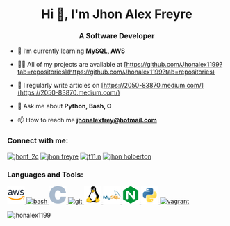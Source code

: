 <h1 align="center">Hi 👋, I'm Jhon Alex Freyre</h1>
<h3 align="center">A Software Developer</h3>

- 🌱 I’m currently learning **MySQL, AWS**

- 👨‍💻 All of my projects are available at [https://github.com/Jhonalex1199?tab=repositories](https://github.com/Jhonalex1199?tab=repositories)

- 📝 I regularly write articles on [https://2050-83870.medium.com/](https://2050-83870.medium.com/)

- 💬 Ask me about **Python, Bash, C**

- 📫 How to reach me **jhonalexfrey@hotmail.com**

<h3 align="left">Connect with me:</h3>
<p align="left">
<a href="https://twitter.com/jhonf_2c" target="blank"><img align="center" src="https://raw.githubusercontent.com/rahuldkjain/github-profile-readme-generator/neutral-icons/src/images/icons/Social/twitter.svg" alt="jhonf_2c" height="30" width="40" /></a>
<a href="https://www.linkedin.com/in/jhon-freyre-54b935190/" target="blank"><img align="center" src="https://raw.githubusercontent.com/rahuldkjain/github-profile-readme-generator/neutral-icons/src/images/icons/Social/linked-in-alt.svg" alt="jhon freyre" height="30" width="40" /></a>
<a href="https://instagram.com/jf11.n" target="blank"><img align="center" src="https://raw.githubusercontent.com/rahuldkjain/github-profile-readme-generator/neutral-icons/src/images/icons/Social/instagram.svg" alt="jf11.n" height="30" width="40" /></a>
<a href="https://medium.com/@2050-83870" target="blank"><img align="center" src="https://raw.githubusercontent.com/rahuldkjain/github-profile-readme-generator/neutral-icons/src/images/icons/Social/medium.svg" alt="jhon holberton" height="30" width="40" /></a>
</p>

<h3 align="left">Languages and Tools:</h3>
<p align="left"> <a href="https://aws.amazon.com" target="_blank"> <img src="https://raw.githubusercontent.com/devicons/devicon/master/icons/amazonwebservices/amazonwebservices-original-wordmark.svg" alt="aws" width="40" height="40"/> </a> <a href="https://www.gnu.org/software/bash/" target="_blank"> <img src="https://www.vectorlogo.zone/logos/gnu_bash/gnu_bash-icon.svg" alt="bash" width="40" height="40"/> </a> <a href="https://www.cprogramming.com/" target="_blank"> <img src="https://raw.githubusercontent.com/devicons/devicon/master/icons/c/c-original.svg" alt="c" width="40" height="40"/> </a> <a href="https://git-scm.com/" target="_blank"> <img src="https://www.vectorlogo.zone/logos/git-scm/git-scm-icon.svg" alt="git" width="40" height="40"/> </a> <a href="https://www.linux.org/" target="_blank"> <img src="https://raw.githubusercontent.com/devicons/devicon/master/icons/linux/linux-original.svg" alt="linux" width="40" height="40"/> </a> <a href="https://www.mysql.com/" target="_blank"> <img src="https://raw.githubusercontent.com/devicons/devicon/master/icons/mysql/mysql-original-wordmark.svg" alt="mysql" width="40" height="40"/> </a> <a href="https://www.nginx.com" target="_blank"> <img src="https://raw.githubusercontent.com/devicons/devicon/master/icons/nginx/nginx-original.svg" alt="nginx" width="40" height="40"/> </a> <a href="https://www.python.org" target="_blank"> <img src="https://raw.githubusercontent.com/devicons/devicon/master/icons/python/python-original.svg" alt="python" width="40" height="40"/> </a> <a href="https://www.vagrantup.com/" target="_blank"> <img src="https://www.vectorlogo.zone/logos/vagrantup/vagrantup-icon.svg" alt="vagrant" width="40" height="40"/> </a> </p>

<p><img align="center" src="https://github-readme-stats.vercel.app/api/top-langs?username=jhonalex1199&show_icons=true&locale=en&layout=compact" alt="jhonalex1199" /></p>
